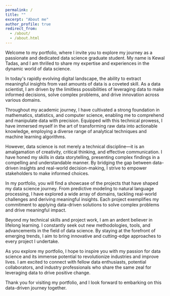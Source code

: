 ```yaml
---
permalink: /
title: ""
excerpt: "About me"
author_profile: true
redirect_from: 
  - /about/
  - /about.html
---
```


Welcome to my portfolio, where I invite you to explore my journey as a passionate and dedicated data science graduate student. My name is Kewal Tadas, and I am thrilled to share my expertise and experiences in the dynamic world of data science.

In today's rapidly evolving digital landscape, the ability to extract meaningful insights from vast amounts of data is a coveted skill. As a data scientist, I am driven by the limitless possibilities of leveraging data to make informed decisions, solve complex problems, and drive innovation across various domains.

Throughout my academic journey, I have cultivated a strong foundation in mathematics, statistics, and computer science, enabling me to comprehend and manipulate data with precision. Equipped with this technical prowess, I have immersed myself in the art of transforming raw data into actionable knowledge, employing a diverse range of analytical techniques and machine learning algorithms.

However, data science is not merely a technical discipline—it is an amalgamation of creativity, critical thinking, and effective communication. I have honed my skills in data storytelling, presenting complex findings in a compelling and understandable manner. By bridging the gap between data-driven insights and real-world decision-making, I strive to empower stakeholders to make informed choices.

In my portfolio, you will find a showcase of the projects that have shaped my data science journey. From predictive modeling to natural language processing, I have explored a wide array of domains, tackling real-world challenges and deriving meaningful insights. Each project exemplifies my commitment to applying data-driven solutions to solve complex problems and drive meaningful impact.

Beyond my technical skills and project work, I am an ardent believer in lifelong learning. I constantly seek out new methodologies, tools, and advancements in the field of data science. By staying at the forefront of emerging trends, I aim to bring innovative and cutting-edge approaches to every project I undertake.

As you explore my portfolio, I hope to inspire you with my passion for data science and its immense potential to revolutionize industries and improve lives. I am excited to connect with fellow data enthusiasts, potential collaborators, and industry professionals who share the same zeal for leveraging data to drive positive change.

Thank you for visiting my portfolio, and I look forward to embarking on this data-driven journey together.


